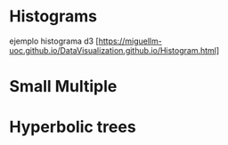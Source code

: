 # Histograms
ejemplo histograma d3 [https://miguellm-uoc.github.io/DataVisualization.github.io/Histogram.html]

# Small Multiple

# Hyperbolic trees
